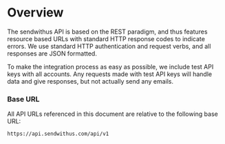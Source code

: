 # Overview

The sendwithus API is based on the REST paradigm, and thus features resource based URLs with standard HTTP response codes to indicate errors.  We use standard HTTP authentication and request verbs, and all responses are JSON formatted.

To make the integration process as easy as possible, we include test API keys with all accounts.  Any requests made with test API keys will handle data and give responses, but not actually send any emails.

### Base URL

All API URLs referenced in this document are relative to the following base URL:

```
https://api.sendwithus.com/api/v1
```
